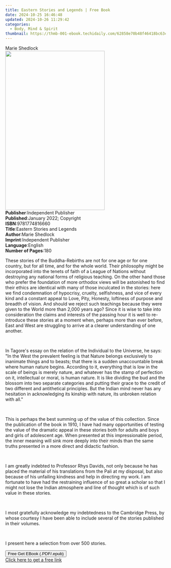 ```yaml
---
title: Eastern Stories and Legends | Free Book
date: 2024-10-25 16:46:48
updated: 2024-10-26 11:29:42
categories:
  - Body, Mind & Spirit
thumbnail: https://thmb-001-ebook.techidaily.com/62858e70b48f46418bc63c5b49ed5b145067889e2d9d74d9a8344143ebd1aa55.jpg
---
```

<main id="book-container">
  <div class="flex flex-col">
    <div class="book-brief flex-1 py-6 px-4 sm:p-6 md:py-10 md:px-8">
      <!-- brief-->
      <div class="book-brief-main">Marie Shedlock</div>
    </div>
    <div
      class="book-meta-info flex-1 grid gap-4 col-start-1 col-end-3 row-start-1 sm:mb-6 sm:grid-cols-4 lg:gap-6 lg:col-start-2 lg:row-end-6 lg:row-span-6 lg:mb-0"
    >
      <div
        class="book-meta-info-left place-content-center mt-4 p-4 text-sm leading-6 col-start-2 col-span-2 dark:text-slate-400"
      >
        <img
          class="w-full h-500 object-cover rounded-lg sm:h-255 sm:col-span-2 lg:col-span-full"
          src="https://img-001-ebook.techidaily.com/def45d705d582f6b85ed500f2dce45d991eaca1f3765f74c669e6b03c3b54fa6.jpg"
          alt=""
          width="312"
          height="500"
        />
      </div>
      <div
        class="book-meta-info-right mt-2 col-start-1 row-start-2 col-span-3 self-center"
      >
        <!-- meta data  -->
        <div class="flex flex-col px-4 md:px-8">
          <div class="flex-1">
            <strong>Publisher</strong>:<span class="px-2"
              >Independent Publisher</span
            >
          </div>
          <div class="flex-1">
            <strong>Published</strong>:<span class="px-2"
              >January 2022; Copyright</span
            >
          </div>
          <div class="flex-1">
            <strong>ISBN</strong>:<span class="px-2">9781774816660</span>
          </div>
          <div class="flex-1">
            <strong>Title</strong>:<span class="px-2"
              >Eastern Stories and Legends</span
            >
          </div>
          <div class="flex-1">
            <strong>Author</strong>:<span class="px-2">Marie Shedlock</span>
          </div>
          <div class="flex-1">
            <strong>Imprint</strong>:<span class="px-2"
              >Independent Publisher</span
            >
          </div>
          <div class="flex-1">
            <strong>Language</strong>:<span class="px-2">English</span>
          </div>
          <div class="flex-1">
            <strong>Number of Pages</strong>:<span class="px-2">180</span>
          </div>
        </div>
      </div>
    </div>
    <div class="book-description flex-1 py-6 px-4 sm:p-6 md:py-10 md:px-8">
      <div class="book-description-main">
        <div accordion-content="" id="description">
          <p>
            These stories of the Buddha-Rebirths are not for one age or for one
            country, but for all time, and for the whole world. Their philosophy
            might be incorporated into the tenets of faith of a League of
            Nations without destroying any national forms of religious teaching.
            On the other hand those who prefer the foundation of more orthodox
            views will be astonished to find their ethics are identical with
            many of those inculcated in the stories: here we find condemnation
            of hypocrisy, cruelty, selfishness, and vice of every kind and a
            constant appeal to Love, Pity, Honesty, loftiness of purpose and
            breadth of vision. And should we reject such teachings because they
            were given to the World more than 2,000 years ago? Since it is wise
            to take into consideration the claims and interests of the passing
            hour it is well to re-introduce these stories at a moment when,
            perhaps more than ever before, East and West are struggling to
            arrive at a clearer understanding of one another.
          </p>
          <p><br /></p>
          <p>
            In Tagore's essay on the relation of the Individual to the Universe,
            he says: "In the West the prevalent feeling is that Nature belongs
            exclusively to inanimate things and to beasts; that there is a
            sudden unaccountable break where human nature begins. According to
            it, everything that is low in the scale of beings is merely nature,
            and whatever has the stamp of perfection on it, intellectual or
            moral, is human nature. It is like dividing the bud and the blossom
            into two separate categories and putting their grace to the credit
            of two different and antithetical principles. But the Indian mind
            never has any hesitation in acknowledging its kinship with nature,
            its unbroken relation with all."
          </p>
          <p><br /></p>
          <p>
            This is perhaps the best summing up of the value of this collection.
            Since the publication of the book in 1910, I have had many
            opportunities of testing the value of the dramatic appeal in these
            stories both for adults and boys and girls of adolescent age. When
            presented at this impressionable period, the inner meaning will sink
            more deeply into their minds than the same truths presented in a
            more direct and didactic fashion.
          </p>
          <p><br /></p>
          <p>
            I am greatly indebted to Professor Rhys Davids, not only because he
            has placed the material of his translations from the Pali at my
            disposal, but also because of his unfailing kindness and help in
            directing my work. I am fortunate to have had the restraining
            influence of so great a scholar so that I might not lose the Indian
            atmosphere and line of thought which is of such value in these
            stories.
          </p>
          <p><br /></p>
          <p>
            I most gratefully acknowledge my indebtedness to the Cambridge
            Press, by whose courtesy I have been able to include several of the
            stories published in their volumes.
          </p>
          <p><br /></p>
          <p>I present here a selection from over 500 stories.</p>
        </div>
        <div class="accordion-fader"></div>
      </div>
    </div>
    <div class="book-excerpts flex-1 py-6 px-4 sm:p-6 md:py-10 md:px-8"></div>
    <div
      class="book-about-author flex-1 py-6 px-4 sm:p-6 md:py-10 md:px-8"
    ></div>
    <div class="book-free-get flex-1 py-6 px-4 sm:p-6 md:py-10 md:px-8">
      <button
        id="btn-free-get"
        class="bg-blue-500 hover:bg-blue-700 text-white font-bold py-2 px-4 rounded"
      >
        Free Get EBook (.PDF/.epub)
      </button>
      <div id="countdown-display" class="px-2 text-lg mt-2"></div>
      <a
        id="free-link"
        class="hidden bg-blue-500 hover:bg-blue-700 text-white font-bold py-2 px-4 rounded"
        href="https://www.ebooks.com/en-us/book/210454558/eastern-stories-and-legends/marie-shedlock/"
        target="_blank"
        >Click here to get a free link</a
      >
    </div>
    <script>
      let countdownTime = 0;
      let countdownInterval = null;
      document
        .getElementById('btn-free-get')
        .addEventListener('click', startCountdown);
      function startCountdown() {
        countdownTime = new Date().getTime() + 60000 * 3;
        countdownInterval = setInterval(updateCountdown, 1000);
        document.getElementById('btn-free-get').disabled = true;
        document
          .getElementById('btn-free-get')
          .classList.add('bg-gray-500', 'cursor-not-allowed');
      }
      function updateCountdown() {
        let currentTime = new Date().getTime();
        let timeLeft = countdownTime - currentTime;
        let secondsLeft = Math.floor(timeLeft / 1000);
        document.getElementById('countdown-display').innerHTML =
          `Remaining time: ${secondsLeft} seconds.`;
        if (secondsLeft <= 0) {
          clearInterval(countdownInterval);
          document.getElementById('btn-free-get').classList.add('hidden');
          document.getElementById('free-link').classList.remove('hidden');
          document.getElementById('countdown-display').innerHTML = '';
        }
      }
    </script>
  </div>
</main>
